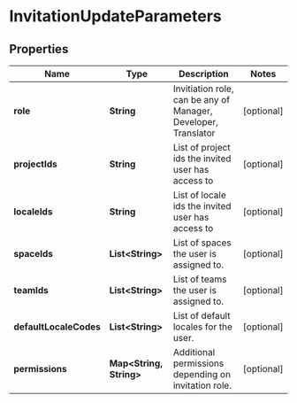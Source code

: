 

# InvitationUpdateParameters

## Properties

Name | Type | Description | Notes
------------ | ------------- | ------------- | -------------
**role** | **String** | Invitiation role, can be any of Manager, Developer, Translator |  [optional]
**projectIds** | **String** | List of project ids the invited user has access to |  [optional]
**localeIds** | **String** | List of locale ids the invited user has access to |  [optional]
**spaceIds** | **List&lt;String&gt;** | List of spaces the user is assigned to. |  [optional]
**teamIds** | **List&lt;String&gt;** | List of teams the user is assigned to. |  [optional]
**defaultLocaleCodes** | **List&lt;String&gt;** | List of default locales for the user. |  [optional]
**permissions** | **Map&lt;String, String&gt;** | Additional permissions depending on invitation role. |  [optional]



